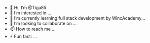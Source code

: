 - 👋 Hi, I’m @Tiga85
- 👀 I’m interested in ...
- 🌱 I’m currently learning full stack development by WincAcademy...
- 💞️ I’m looking to collaborate on ...
- 📫 How to reach me ...
- ⚡ Fun fact: ...

<!---
Tiga85/Tiga85 is a ✨ special ✨ repository because its `README.md` (this file) appears on your GitHub profile.
You can click the Preview link to take a look at your changes.
--->
